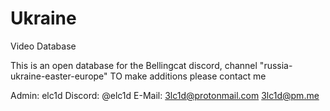 # Ukraine
Video Database


This is an open database for the Bellingcat discord, channel "russia-ukraine-easter-europe"
TO make additions please contact me 

Admin: elc1d
Discord: @elc1d
E-Mail: 3lc1d@protonmail.com
        3lc1d@pm.me
